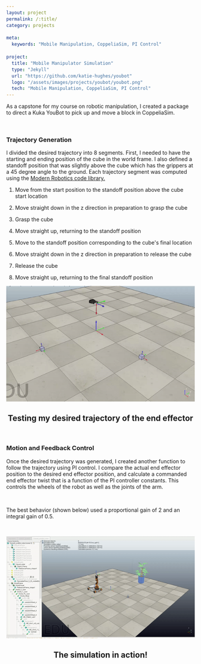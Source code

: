 ```yaml
---
layout: project
permalink: /:title/
category: projects

meta:
  keywords: "Mobile Manipulation, CoppeliaSim, PI Control"

project:
  title: "Mobile Manipulator Simulation"
  type: "Jekyll"
  url: "https://github.com/katie-hughes/youbot"
  logo: "/assets/images/projects/youbot/youbot.png"
  tech: "Mobile Manipulation, CoppeliaSim, PI Control"
---
```





<p>As a capstone for my course on robotic manipulation, I created a package to direct a Kuka YouBot to pick up and move a block in CoppeliaSim.</p> 

<br>

### Trajectory Generation

I divided the desired trajectory into 8 segments. First, I needed to have the starting and ending position of the cube in the world frame. I also defined a standoff position that was slightly above the cube which has the grippers at a 45 degree angle to the ground. Each trajectory segment was computed using the
<a href="
https://github.com/NxRLab/ModernRobotics" target="_blank"><u>Modern Robotics code library.</u></a>

1. <p> Move from the start position to the standoff position above the cube start location </p> 
2. <p> Move straight down in the z direction in preparation to grasp the cube </p> 
3. <p> Grasp the cube </p> 
4. <p> Move straight up, returning to the standoff position </p> 
5. <p> Move to the standoff position corresponding to the cube's final location </p>
6. <p> Move straight down in the z direction in preparation to release the cube </p> 
7. <p> Release the cube </p> 
8. <p> Move straight up, returning to the final standoff position </p> 

![Description](/assets/images/projects/youbot/milestone2.gif)
<center><h2>Testing my desired trajectory of the end effector</h2></center>


<br>

### Motion and Feedback Control
Once the desired trajectory was generated, I created another function to follow the trajectory using PI control. I compare the actual end effector position to the desired end effector position, and calculate a commanded end effector twist that is a function of the PI controller constants. This controls the wheels of the robot as well as the joints of the arm.

<br>

The best behavior (shown below) used a proportional gain of 2 and an integral gain of 0.5.

<br>

![Description](/assets/images/projects/youbot/best.gif)
<center><h2>The simulation in action!</h2></center>

<br><br>

